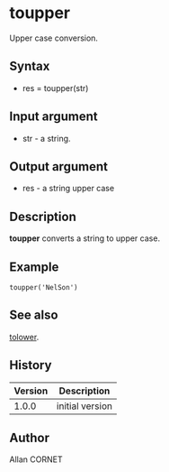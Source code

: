 

# toupper

Upper case conversion.

## Syntax

- res = toupper(str)

## Input argument

 - str - a string.

## Output argument

 - res - a string upper case

## Description

<b>toupper</b> converts a string to upper case.

## Example

```Nelson
toupper('NelSon')
```

## See also

[tolower](tolower.md).
## History

|Version|Description|
|------|------|
|1.0.0|initial version|


## Author

Allan CORNET



